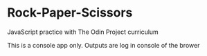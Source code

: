 # Rock-Paper-Scissors
JavaScript practice with The Odin Project curriculum

This is a console app only. Outputs are log in console of the brower
